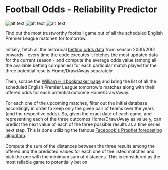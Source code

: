 # Football Odds - Reliability Predictor
![alt text](https://img.shields.io/badge/License-GPL%20v3-blue.svg)
![alt text](https://img.shields.io/badge/Python-3.5-blue.svg)
![alt text](https://img.shields.io/versioneye/d/ruby/rails.svg) <br />

Find out the most trustworthy football game out of all the scheduled English Premier League matches for tomorrow. <br />
<br />
Initially, fetch all the historical [betting odds data](http://football-data.co.uk/englandm.php) from season 2000/2001 onwards - every time the code executes it fetches the most updated data for the current season - and compute the average odds value (among all the available betting companies) for each particular match played for the three potential results Home/Draw/Away separately. <br />
<br />
Then, scrape the [William Hill bookmaker page](http://sports.williamhill.com/bet/en-gb/betting/y/5/tm/1/Football.html) and bring the list of all the scheduled English Premier League tomorrow's matches along with their offered odds for each potential outcome Home/Draw/Away. <br />
<br />
For each one of the upcoming matches, filter out the initial database accordingly in order to keep only the given pair of teams over the years (and the respective odds). So, given the exact date of each game, and representing each of the three outcomes Home/Draw/Away as value y, can predict the next value of each of the three possible results as a time series next step. This is done utilizing the famous [Facebook's Prophet forecasting algorithm](https://github.com/facebook/prophet). <br />
<br />
Compute the sum of the distances between the three results among the offered and the predicted values for each one of the listed matches and pick the one with the minimum sum of distances. This is considered as the most reliable game to potentially bet on.
